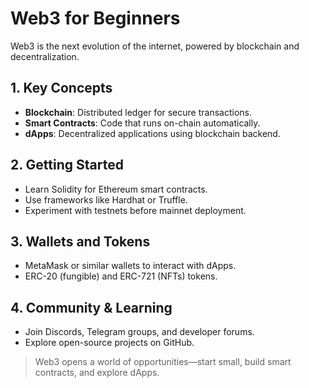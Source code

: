 # Web3 for Beginners

Web3 is the next evolution of the internet, powered by blockchain and decentralization.

## 1. Key Concepts

- **Blockchain**: Distributed ledger for secure transactions.
- **Smart Contracts**: Code that runs on-chain automatically.
- **dApps**: Decentralized applications using blockchain backend.

## 2. Getting Started

- Learn Solidity for Ethereum smart contracts.
- Use frameworks like Hardhat or Truffle.
- Experiment with testnets before mainnet deployment.

## 3. Wallets and Tokens

- MetaMask or similar wallets to interact with dApps.
- ERC-20 (fungible) and ERC-721 (NFTs) tokens.

## 4. Community & Learning

- Join Discords, Telegram groups, and developer forums.
- Explore open-source projects on GitHub.

> Web3 opens a world of opportunities—start small, build smart contracts, and explore dApps.
